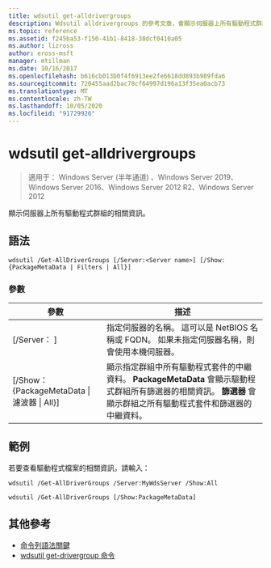 ```yaml
---
title: wdsutil get-alldrivergroups
description: Wdsutil alldrivergroups 的參考文章，會顯示伺服器上所有驅動程式群組的相關資訊。
ms.topic: reference
ms.assetid: f245ba53-f150-41b1-8418-38dcf0410a05
ms.author: lizross
author: eross-msft
manager: mtillman
ms.date: 10/16/2017
ms.openlocfilehash: b616cb013b0f4f6913ee2fe6618dd893b989fda6
ms.sourcegitcommit: 720455aad2bac78cf64997d196a13f35ea0acb73
ms.translationtype: MT
ms.contentlocale: zh-TW
ms.lasthandoff: 10/05/2020
ms.locfileid: "91729926"
---
```

# <a name="wdsutil-get-alldrivergroups"></a>wdsutil get-alldrivergroups

> 適用于： Windows Server (半年通道) 、Windows Server 2019、Windows Server 2016、Windows Server 2012 R2、Windows Server 2012

顯示伺服器上所有驅動程式群組的相關資訊。

## <a name="syntax"></a>語法
```
wdsutil /Get-AllDriverGroups [/Server:<Server name>] [/Show:{PackageMetaData | Filters | All}]
```
### <a name="parameters"></a>參數
|參數|描述|
|-------|--------|
|[/Server： <Server name> ]|指定伺服器的名稱。 這可以是 NetBIOS 名稱或 FQDN。 如果未指定伺服器名稱，則會使用本機伺服器。|
|[/Show： {PackageMetaData &#124; 濾波器 &#124; All}]|顯示指定群組中所有驅動程式套件的中繼資料。 **PackageMetaData** 會顯示驅動程式群組所有篩選器的相關資訊。 **篩選器** 會顯示群組之所有驅動程式套件和篩選器的中繼資料。|
## <a name="examples"></a>範例
若要查看驅動程式檔案的相關資訊，請輸入：
```
wdsutil /Get-AllDriverGroups /Server:MyWdsServer /Show:All
```
```
wdsutil /Get-AllDriverGroups [/Show:PackageMetaData]
```
## <a name="additional-references"></a>其他參考
- [命令列語法關鍵](command-line-syntax-key.md)
- [wdsutil get-drivergroup 命令](wdsutil-get-drivergroup.md)
